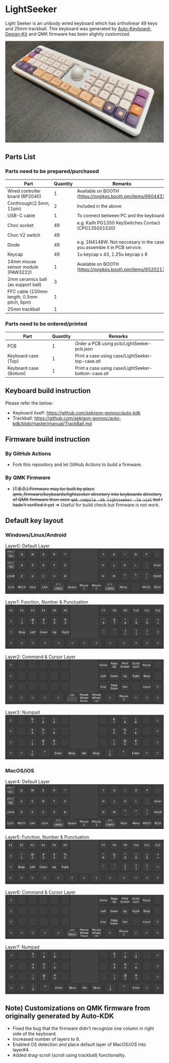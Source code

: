 # LightSeeker
Light Seeker is an unibody wired keyboard which has ortholinear 49 keys and 25mm trackball.
This keyboard was generated by [Auto-Keyboard-Design-Kit](https://auto-kdk.pages.dev/) and QMK firmware has been slightly customized.

![Photo](images/LightSeeker-photo.jpg)

## Parts List
### Parts need to be prepared/purchased
|Part|Quantity|Remarks|
|---|---|---|
|Wired controller board (RP2040)|1|Available on BOOTH (https://nogikes.booth.pm/items/6604431)|
|Conthrough(2.5mm, 11pin)|2|Included in the above|
|USB-C cable|1|To connect between PC and the keyboard|
|Choc socket|49|e.g. Kailh PG1350 KeySwitches Contact (CPG135001S30)|
|Choc V2 switch|49||
|Diode|49|e.g. 1N4148W. Not neccesary in the case you assemble it in PCB service.|
|Keycap|49|1u keycap x 43, 1.25u keycap x 6|
|14mm mouse sensor module (PAW3222)|1|Available on BOOTH (https://nogikes.booth.pm/items/6520217)|
|2mm ceramics ball (as support ball)|3||
|FFC cable (150mm length, 0.5mm pitch, 6pin)|1||
|25mm trackball|1||

### Parts need to be ordered/printed
|Part|Quantity|Remarks|
|---|---|---|
|PCB|1|Order a PCB using pcb/LightSeeker-pcb.json|
|Keyboard case (Top)|1|Print a case using case/LightSeeker-top-case.stl|
|Keyboard case (Bottom)|1|Print a case using case/LightSeeker-bottom-case.stl|

## Keyboard build instruction
Please refer the below:

* Keyboard itself: https://github.com/sekigon-gonnoc/auto-kdk
* Trackball: https://github.com/sekigon-gonnoc/auto-kdk/blob/master/manual/TrackBall.md

## Firmware build instruction
### By GitHub Actions
* Fork this repository and let GitHub Actions to build a firmware.

### By QMK Firmware
* <s>[T.B.D.] Firmware may be built by place qmk_firmware/keyboards/lightseeker directory into keyboards directory of QMK firmware then exec `qmk compile -kb lightseeker -lm vial` but I hadn't verified it yet</s> => Useful for build check but firmware is not work.

## Default key layout
### Windows/Linux/Android
Layer0: Default Layer
![Layer0](images/LightSeeker-default-layer0.png)

Layer1: Function, Number & Punctuation
![Layer1](images/LightSeeker-default-layer1.png)

Layer2: Command & Cursor Layer
![Layer2](images/LightSeeker-default-layer2.png)

Layer3: Numpad
![Layer3](images/LightSeeker-default-layer3.png)

### MacOS/iOS
Layer4: Default Layer
![Layer4](images/LightSeeker-default-layer4.png)

Layer5: Function, Number & Punctuation
![Layer5](images/LightSeeker-default-layer5.png)

Layer6: Command & Cursor Layer
![Layer6](images/LightSeeker-default-layer6.png)

Layer7: Numpad
![Layer7](images/LightSeeker-default-layer7.png)


## Note) Customizations on QMK firmware from originally generated by Auto-KDK
* Fixed the bug that the firmware didn't recognize one column in right side of the keyboard.
* Increased number of layers to 8.
* Enabled OS detection and place default layer of MacOS/iOS into layer#4.
* Added drag-scroll (scroll using trackball) functionality.